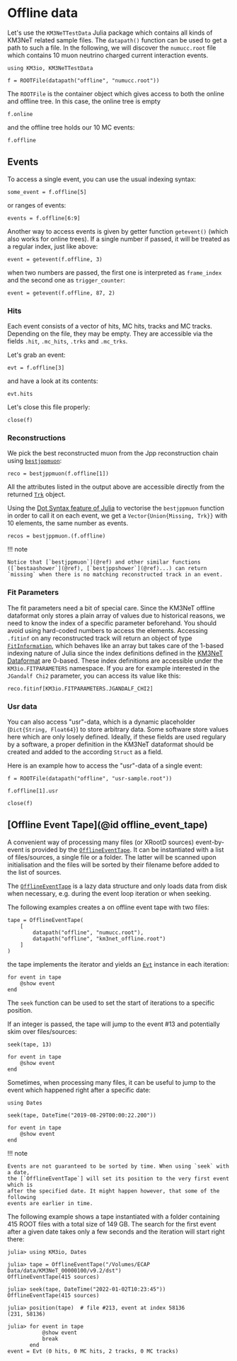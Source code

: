 # Offline data

Let's use the `KM3NeTTestData` Julia package which contains all kinds of KM3NeT
related sample files. The `datapath()` function can be used to get a path to
such a file. In the following, we will discover the `numucc.root` file which
contains 10 muon neutrino charged current interaction events.

```@example 1
using KM3io, KM3NeTTestData

f = ROOTFile(datapath("offline", "numucc.root"))
```

The `ROOTFile` is the container object which gives access to both the online and
offline tree. In this case, the online tree is empty

```@example 1
f.online
```

and the offline tree holds our 10 MC events:

```@example 1
f.offline
```

## Events

To access a single event, you can use the usual indexing syntax:

```@example 1
some_event = f.offline[5]
```

or ranges of events:

```@example 1
events = f.offline[6:9]
```

Another way to access events is given by getter function `getevent()` (which also works for online trees). If a
single number if passed, it will be treated as a regular index, just like above:

```@example 1
event = getevent(f.offline, 3)
```

when two numbers are passed, the first one is interpreted as `frame_index` and the second one as `trigger_counter`:

```@example 1
event = getevent(f.offline, 87, 2)
```

### Hits

Each event consists of a vector of hits, MC hits, tracks and MC tracks. Depending
on the file, they may be empty. They are accessible via the fields `.hit`, `.mc_hits`, `.trks` and `.mc_trks`.

Let's grab an event:

```@example 1
evt = f.offline[3]
```

and have a look at its contents:

```@example 1
evt.hits
```

Let's close this file properly:

```@example 1
close(f)
```

### Reconstructions

We pick the best reconstructed muon from the Jpp reconstruction chain using [`bestjppmuon`](@ref):

```@example 1
reco = bestjppmuon(f.offline[1])
```

All the attributes listed in the output above are accessible directly from the returned [`Trk`](@ref) object.

Using the [Dot Syntax feature of
Julia](https://docs.julialang.org/en/v1/manual/functions/#man-vectorized) to
vectorise the `bestjppmuon` function in order to call it on each event, we get a
`Vector{Union{Missing, Trk}}` with 10 elements, the same number as events.

```@example 1
recos = bestjppmuon.(f.offline)
```

!!! note

    Notice that [`bestjppmuon`](@ref) and other similar functions ([`bestaashower`](@ref), [`bestjppshower`](@ref)...) can return `missing` when there is no matching reconstructed track in an event.

### Fit Parameters

The fit parameters need a bit of special care. Since the KM3NeT offline
dataformat only stores a plain array of values due to historical reasons, we
need to know the index of a specific parameter beforehand. You should avoid
using hard-coded numbers to access the elements. Accessing `.fitinf` on any
reconstructed track will return an object of type [`FitInformation`](@ref),
which behaves like an array but takes care of the 1-based indexing nature of
Julia since the index definitions defined in the [KM3NeT
Dataformat](https://git.km3net.de/common/km3net-dataformat) are 0-based. These
index definitions are accessible under the `KM3io.FITPARAMETERS` namespace. If
you are for example interested in the `JGandalf Chi2` parameter, you can access
its value like this:

```@example 1
reco.fitinf[KM3io.FITPARAMETERS.JGANDALF_CHI2]
```


### Usr data

You can also access "usr"-data, which is a dynamic placeholder (`Dict{String,
Float64}`) to store arbitrary data. Some software store values here which are
only losely defined. Ideally, if these fields are used regulary by a software, a
proper definition in the KM3NeT dataformat should be created and added to the
according `Struct` as a field.

Here is an example how to access the "usr"-data of a single event:

```@example 1
f = ROOTFile(datapath("offline", "usr-sample.root"))

f.offline[1].usr
```

```@example 1
close(f)
```

## [Offline Event Tape](@id offline_event_tape)

A convenient way of processing many files (or XRootD sources) event-by-event is
provided by the [`OfflineEventTape`](@ref). It can be instantiated with a list
of files/sources, a single file or a folder. The latter will be scanned upon
initialisation and the files will be sorted by their filename before added to
the list of sources.

The [`OfflineEventTape`](@ref) is a lazy data structure and only loads data
from disk when necessary, e.g. during the event loop iteration or when
seeking.

The following examples creates a on offline event tape with two files:

```@example 1
tape = OfflineEventTape(
    [
        datapath("offline", "numucc.root"),
        datapath("offline", "km3net_offline.root")
    ]
)
```

the tape implements the iterator and yields an [`Evt`](@ref) instance
in each iteration:

```@example 1
for event in tape
    @show event
end
```

The `seek` function can be used to set the start of iterations to a specific
position.

If an integer is passed, the tape will jump to the event #13 and potentially
skim over files/sources:

```@example 1
seek(tape, 13)

for event in tape
    @show event
end
```

Sometimes, when processing many files, it can be useful to jump to the
event which happened right after a specific date:

```@example 1
using Dates

seek(tape, DateTime("2019-08-29T00:00:22.200"))

for event in tape
    @show event
end
```

!!! note

    Events are not guaranteed to be sorted by time. When using `seek` with a date,
    the [`OfflineEventTape`] will set its position to the very first event which is
    after the specified date. It might happen however, that some of the following
    events are earlier in time.


The following example shows a tape instantiated with a folder containing 415
ROOT files with a total size of 149 GB. The search for the first event after a
given date takes only a few seconds and the iteration will start right there:

```@julia-repl
julia> using KM3io, Dates

julia> tape = OfflineEventTape("/Volumes/ECAP Data/data/KM3NeT_00000100/v9.2/dst")
OfflineEventTape(415 sources)

julia> seek(tape, DateTime("2022-01-02T10:23:45"))
OfflineEventTape(415 sources)

julia> position(tape)  # file #213, event at index 58136
(231, 58136)

julia> for event in tape
           @show event
           break
       end
event = Evt (0 hits, 0 MC hits, 2 tracks, 0 MC tracks)
```
